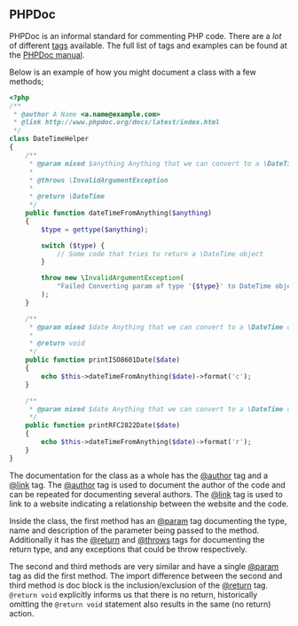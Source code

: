 ## PHPDoc 
PHPDoc is an informal standard for commenting PHP code. There are a *lot* of different [tags] available. The full list
of tags and examples can be found at the [PHPDoc manual].

Below is an example of how you might document a class with a few methods;

```php
<?php
/**
 * @author A Name <a.name@example.com>
 * @link http://www.phpdoc.org/docs/latest/index.html
 */
class DateTimeHelper
{
    /**
     * @param mixed $anything Anything that we can convert to a \DateTime object
     *
     * @throws \InvalidArgumentException
     *
     * @return \DateTime
     */
    public function dateTimeFromAnything($anything)
    {
        $type = gettype($anything);

        switch ($type) {
            // Some code that tries to return a \DateTime object
        }

        throw new \InvalidArgumentException(
            "Failed Converting param of type '{$type}' to DateTime object"
        );
    }

    /**
     * @param mixed $date Anything that we can convert to a \DateTime object
     *
     * @return void
     */
    public function printISO8601Date($date)
    {
        echo $this->dateTimeFromAnything($date)->format('c');
    }

    /**
     * @param mixed $date Anything that we can convert to a \DateTime object
     */
    public function printRFC2822Date($date)
    {
        echo $this->dateTimeFromAnything($date)->format('r');
    }
}
```

The documentation for the class as a whole has the [@author] tag and a [@link] tag. The [@author] tag is used to
document the author of the code and can be repeated for documenting several authors. The [@link] tag is used to link to
a website indicating a relationship between the website and the code.

Inside the class, the first method has an [@param] tag documenting the type, name and description of the parameter
being passed to the method. Additionally it has the [@return] and [@throws] tags for documenting the return type, and
any exceptions that could be throw respectively.

The second and third methods are very similar and have a single [@param] tag as did the first method. The import
difference between the second and third method is doc block is the inclusion/exclusion of the [@return] tag.
`@return void` explicitly informs us that there is no return, historically omitting the `@return void` statement also
results in the same (no return) action.


[tags]: http://www.phpdoc.org/docs/latest/references/phpdoc/tags/index.html
[PHPDoc manual]: http://www.phpdoc.org/docs/latest/index.html
[@author]: http://www.phpdoc.org/docs/latest/references/phpdoc/tags/author.html
[@link]: http://www.phpdoc.org/docs/latest/references/phpdoc/tags/link.html
[@param]: http://www.phpdoc.org/docs/latest/references/phpdoc/tags/param.html
[@return]: http://www.phpdoc.org/docs/latest/references/phpdoc/tags/return.html
[@throws]: http://www.phpdoc.org/docs/latest/references/phpdoc/tags/throws.html
